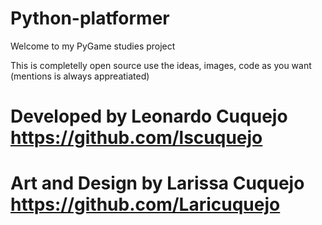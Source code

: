 # Python-platformer

Welcome to my PyGame studies project

This is completelly open source use the ideas, images, code as you want (mentions is always appreatiated)

# Developed by Leonardo Cuquejo https://github.com/lscuquejo

# Art and Design by Larissa Cuquejo https://github.com/Laricuquejo
